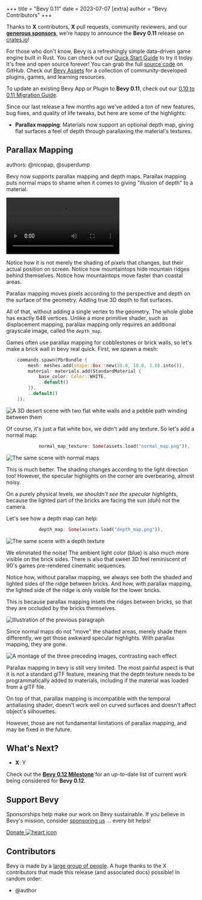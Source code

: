 +++
title = "Bevy 0.11"
date = 2023-07-07
[extra]
author = "Bevy Contributors"
+++

Thanks to **X** contributors, **X** pull requests, community reviewers, and our [**generous sponsors**](/community/donate), we're happy to announce the **Bevy 0.11** release on [crates.io](https://crates.io/crates/bevy)!

For those who don't know, Bevy is a refreshingly simple data-driven game engine built in Rust. You can check out our [Quick Start Guide](/learn/book/getting-started/) to try it today. It's free and open source forever! You can grab the full [source code](https://github.com/bevyengine/bevy) on GitHub. Check out [Bevy Assets](https://bevyengine.org/assets) for a collection of community-developed plugins, games, and learning resources.

To update an existing Bevy App or Plugin to **Bevy 0.11**, check out our [0.10 to 0.11 Migration Guide](/learn/migration-guides/0.10-0.11/).

Since our last release a few months ago we've added a _ton_ of new features, bug fixes, and quality of life tweaks, but here are some of the highlights:

<!-- more -->

* **Parallax mapping**: Materials now support an optional depth map, giving
  flat surfaces a feel of depth through parallaxing the material's textures.

## Parallax Mapping

<div class="release-feature-authors">authors: @nicopap, @superdump</div>

Bevy now supports parallax mapping and depth maps. Parallax mapping puts normal
maps to shame when it comes to giving "illusion of depth" to a material.


<video controls loop><source  src="earth-parallax.webm" type="video/webm"/></video>

Notice how it is not merely the shading of pixels that changes, but their
actual position on screen. Notice how mountaintops hide mountain ridges behind
themselves. Notice how mountaintops move faster than coastal areas.

Parallax mapping moves pixels according to the perspective and depth on the
surface of the geometry. Adding true 3D depth to flat surfaces.

All of that, without adding a single vertex to the geometry. The whole globe
has exactly 648 vertices. Unlike a more primitive shader, such as displacement
mapping, parallax mapping only requires an additional grayscale image, called
the `depth_map`.

Games often use parallax mapping for cobblestones or brick walls, so
let's make a brick wall in bevy real quick. First, we spawn a mesh:

```rust
    commands.spawn(PbrBundle {
        mesh: meshes.add(shape::Box::new(30.0, 10.0, 1.0).into()),
        material: materials.add(StandardMaterial {
            base_color: Color::WHITE,
            ..default()
        }),
        ..default()
    });
```

![A 3D desert scene with two flat white walls and a pebble path winding between them](parallax_mapping_none.jpg)

Of course, it's just a flat white box, we didn't add any texture.
So let's add a normal map:

```rust
            normal_map_texture: Some(assets.load("normal_map.png")),
```

![The same scene with normal maps](parallax_mapping_normals.jpg)

This is much better. The shading changes according to the light direction too!
However, the specular highlights on the corner are overbearing, almost noisy.

On a purely physical levels, _we shouldn't see the specular highlights_,
because the lighted part of the bricks are facing the sun (duh) not the camera.

Let's see how a depth map can help:

```rust
            depth_map: Some(assets.load("depth_map.png")),
```

![The same scene with a depth texture](parallax_mapping_depth.jpg)

We eliminated the noise! The ambient light color (blue) is also much more
visible on the brick sides. There is also that sweet 3D feel reminiscent of
90's games pre-rendered cinematic sequences.

Notice how, without parallax mapping, we always see both the shaded and lighted
sides of the ridge between bricks. And how, with parallax mapping, the lighted
side of the ridge is only visible for the lower bricks.

This is because parallax mapping insets the ridges between bricks, so that they
are occluded by the bricks themselves.

![Illustration of the previous paragraph](ridge-light-view-1.svg)

Since normal maps do not "move" the shaded areas, merely shade them
differently, we get those awkward specular highlights. With parallax mapping,
they are gone.

![A montage of the three preceding images, contrasting each effect](parallax_mapping_compare.jpg)

Parallax mapping in bevy is still very limited. The most painful aspect is that
it is not a standard glTF feature, meaning that the depth texture needs to be
programmatically added to materials, including if the material was loaded from a glTF file.

On top of that, parallax mapping is incompatible with the temporal antialiasing
shader, doesn't work well on curved surfaces and doesn't affect object's
silhouettes.

However, those are not fundamental limitations of parallax mapping, and may be
fixed in the future.

## <a name="what-s-next"></a>What's Next?

* **X**: Y

Check out the [**Bevy 0.12 Milestone**](https://github.com/bevyengine/bevy/milestone/14) for an up-to-date list of current work being considered for **Bevy 0.12**.

## Support Bevy

Sponsorships help make our work on Bevy sustainable. If you believe in Bevy's mission, consider [sponsoring us](/community/donate) ... every bit helps!

<a class="button button--pink header__cta" href="/community/donate">Donate <img class="button__icon" src="/assets/heart.svg" alt="heart icon"></a>

## Contributors

Bevy is made by a [large group of people](/community/people/). A huge thanks to the X contributors that made this release (and associated docs) possible! In random order:

* @author
